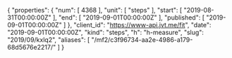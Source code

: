 {
  "properties": {
    "num": [
      4368
    ],
    "unit": [
      "steps"
    ],
    "start": [
      "2019-08-31T00:00:00Z"
    ],
    "end": [
      "2019-09-01T00:00:00Z"
    ],
    "published": [
      "2019-09-01T00:00:00Z"
    ]
  },
  "client_id": "https://www-api.jvt.me/fit",
  "date": "2019-09-01T00:00:00Z",
  "kind": "steps",
  "h": "h-measure",
  "slug": "2019/09/kxlq2",
  "aliases": [
    "/mf2/c3f96734-aa2e-4986-a179-68d5676e2217/"
  ]
}
